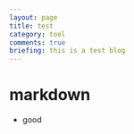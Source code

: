 ```yaml
---
layout: page
title: test
category: tool
comments: true
briefing: this is a test blog
---
```


# markdown

* good
